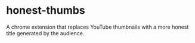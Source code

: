 # honest-thumbs
A chrome extension that replaces YouTube thumbnails with a more honest title generated by the audience. 
